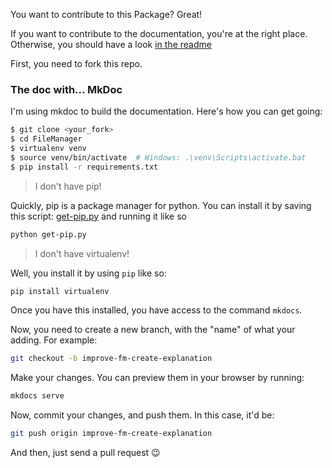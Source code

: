 You want to contribute to this Package? Great!

If you want to contribute to the documentation, you're at the right place.
Otherwise, you should have a look [in the readme][0]

First, you need to fork this repo.

### The doc with... MkDoc

I'm using mkdoc to build the documentation. Here's how you can get going:

```sh
$ git clone <your_fork>
$ cd FileManager
$ virtualenv venv
$ source venv/bin/activate  # Windows: .\venv\Scripts\activate.bat
$ pip install -r requirements.txt
```

> I don't have pip!

Quickly, pip is a package manager for python. You can install it by saving this
script: [get-pip.py][get-pip] and running it like so

```sh
python get-pip.py
```

> I don't have virtualenv!

Well, you install it by using `pip` like so:

```sh
pip install virtualenv
```


Once you have this installed, you have access to the command `mkdocs`.

Now, you need to create a new branch, with the "name" of what your adding. For
example:

```sh
git checkout -b improve-fm-create-explanation
```

Make your changes. You can preview them in your browser by running:

```sh
mkdocs serve
```

Now, commit your changes, and push them. In this case, it'd be:

```sh
git push origin improve-fm-create-explanation
```

And then, just send a pull request :wink:

[0]: https://github.com/math2001/FileManager#contributing
[1]: http://www.mkdocs.org/#installation
[get-pip]: https://bootstrap.pypa.io/get-pip.py
